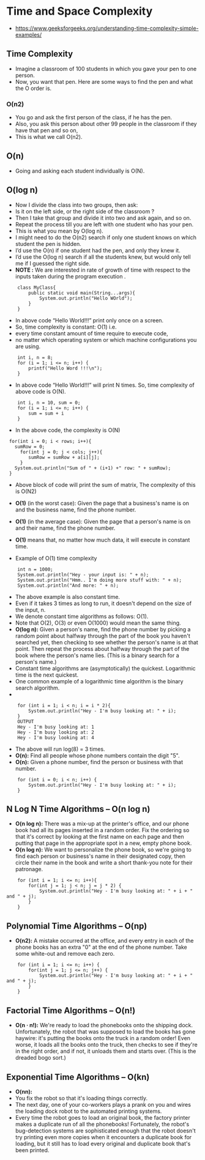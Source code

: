# Time and Space Complexity
- https://www.geeksforgeeks.org/understanding-time-complexity-simple-examples/

## Time Complexity
- Imagine a classroom of 100 students in which you gave your pen to one person. 
- Now, you want that pen. Here are some ways to find the pen and what the O order is.

### O(n2)
- You go and ask the first person of the class, if he has the pen. 
- Also, you ask this person about other 99 people in the classroom if they have that pen and so on,
- This is what we call O(n2).
## O(n)
- Going and asking each student individually is O(N).
## O(log n)
- Now I divide the class into two groups, then ask: 
- Is it on the left side, or the right side of the classroom ?
- Then I take that group and divide it into two and ask again, and so on. 
- Repeat the process till you are left with one student who has your pen. 
- This is what you mean by O(log n).
- I might need to do the O(n2) search if only one student knows on which student the pen is hidden. 
- I’d use the O(n) if one student had the pen, and only they knew it. 
- I’d use the O(log n) search if all the students knew, but would only tell me if I guessed the right side.
- **NOTE :** We are interested in rate of growth of time with respect to the inputs taken during the program execution .
```
    class MyClass{
        public static void main(String...args){
            System.out.println("Hello WOrld");
        }
    }
```
- In above code “Hello World!!!” print only once on a screen.
- So, time complexity is constant: O(1) i.e. 
- every time constant amount of time require to execute code, 
- no matter which operating system or which machine configurations you are using.
```
    int i, n = 8;
    for (i = 1; i <= n; i++) {
        printf("Hello Word !!!\n");
    } 
```
- In above code “Hello World!!!” will print N times. So, time complexity of above code is O(N).
```
    int i, n = 10, sum = 0;
    for (i = 1; i <= n; i++) {
        sum = sum + i
    }
```
- In the above code, the complexity is O(N)


```
 for(int i = 0; i < rows; i++){
   sumRow = 0;
     for(int j = 0; j < cols; j++){
        sumRow = sumRow + a[i][j];
     }
   System.out.println("Sum of " + (i+1) +" row: " + sumRow);
 }
```
- Above block of code will print the sum of matrix, The complexity of this is O(N2)

- **O(1)** (in the worst case): Given the page that a business's name is on and the business name, find the phone number.
- **O(1)** (in the average case): Given the page that a person's name is on and their name, find the phone number.
- **O(1)** means that, no matter how much data, it will execute in constant time.
- Example of O(1) time complexity
```
    int n = 1000;
    System.out.println("Hey - your input is: " + n);
    System.out.println("Hmm.. I'm doing more stuff with: " + n);
    System.out.println("And more: " + n);
```
- The above example is also constant time. 
- Even if it takes 3 times as long to run, it doesn't depend on the size of the input, n. 
- We denote constant time algorithms as follows: O(1). 
- Note that O(2), O(3) or even O(1000) would mean the same thing.
- **O(log n):** Given a person's name, find the phone number by picking a random point about halfway through the part of the book you haven't searched yet, then checking to see whether the person's name is at that point. Then repeat the process about halfway through the part of the book where the person's name lies. (This is a binary search for a person's name.)
- Constant time algorithms are (asymptotically) the quickest. Logarithmic time is the next quickest.
- One common example of a logarithmic time algorithm is the binary search algorithm.
- 
```
    for (int i = 1; i < n; i = i * 2){
        System.out.println("Hey - I'm busy looking at: " + i);
    }
    OUTPUT
    Hey - I'm busy looking at: 1
    Hey - I'm busy looking at: 2
    Hey - I'm busy looking at: 4
```
- The above will run log(8) = 3 times.
- **O(n):** Find all people whose phone numbers contain the digit "5".
- **O(n):** Given a phone number, find the person or business with that number.
```
    for (int i = 0; i < n; i++) {
        System.out.println("Hey - I'm busy looking at: " + i);
    }
```
## N Log N Time Algorithms – O(n log n)
- **O(n log n):** There was a mix-up at the printer's office, and our phone book had all its pages inserted in a random order. Fix the ordering so that it's correct by looking at the first name on each page and then putting that page in the appropriate spot in a new, empty phone book.
- **O(n log n):** We want to personalize the phone book, so we're going to find each person or business's name in their designated copy, then circle their name in the book and write a short thank-you note for their patronage.
```
    for (int i = 1; i <= n; i++){
        for(int j = 1; j < n; j = j * 2) {
            System.out.println("Hey - I'm busy looking at: " + i + " and " + j);
        }
    }
```
## Polynomial Time Algorithms – O(np)
- **O(n2):** A mistake occurred at the office, and every entry in each of the phone books has an extra "0" at the end of the phone number. Take some white-out and remove each zero.
```
    for (int i = 1; i <= n; i++) {
        for(int j = 1; j <= n; j++) {
            System.out.println("Hey - I'm busy looking at: " + i + " and " + j);
        }
    }
```
##  Factorial Time Algorithms – O(n!)
- **O(n · n!):** We're ready to load the phonebooks onto the shipping dock. Unfortunately, the robot that was supposed to load the books has gone haywire: it's putting the books onto the truck in a random order! Even worse, it loads all the books onto the truck, then checks to see if they're in the right order, and if not, it unloads them and starts over. (This is the dreaded bogo sort.)
## Exponential Time Algorithms – O(kn)
- **O(nn):**
- You fix the robot so that it's loading things correctly.
- The next day, one of your co-workers plays a prank on you and wires the loading dock robot to the automated printing systems.
- Every time the robot goes to load an original book, the factory printer makes a duplicate run of all the phonebooks! Fortunately, the robot's bug-detection systems are sophisticated enough that the robot doesn't try printing even more copies when it encounters a duplicate book for loading, but it still has to load every original and duplicate book that's been printed.
